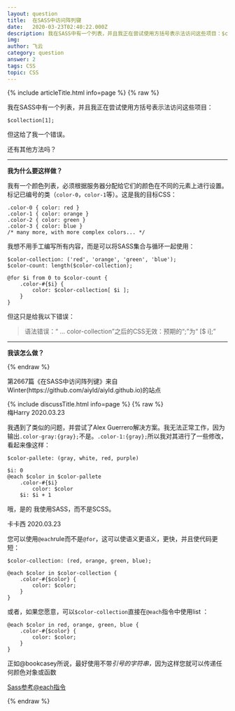 ```yaml
---
layout: question
title:  在SASS中访问阵列键
date:   2020-03-23T02:40:22.000Z
description: 我在SASS中有一个列表，并且我正在尝试使用方括号表示法访问这些项目：$collection\[1\];但这给了我一个错误。还有其他方法吗？...
img: 
author: 飞云
category: question
answer: 2
tags: CSS
topic: CSS
---
```

<div class="article-root">
  <div class="article">
    {% include articleTitle.html info=page %}
    {% raw %}
    <div class="article-content"><p><font style="vertical-align: inherit;"><font style="vertical-align: inherit;">我在SASS中有一个列表，并且我正在尝试使用方括号表示法访问这些项目：</font></font></p>

<pre><code>$collection[1];
</code></pre>

<p><font style="vertical-align: inherit;"><font style="vertical-align: inherit;">但这给了我一个错误。</font></font></p>

<p><font style="vertical-align: inherit;"><font style="vertical-align: inherit;">还有其他方法吗？</font></font></p>

<hr>

<p><strong><font style="vertical-align: inherit;"><font style="vertical-align: inherit;">我为什么要这样做？</font></font></strong></p>

<p><font style="vertical-align: inherit;"><font style="vertical-align: inherit;">我有一个颜色列表，必须根据服务器分配给它们的颜色在不同的元素上进行设置。</font><font style="vertical-align: inherit;">标记已编号的类（</font></font><code>color-0</code><font style="vertical-align: inherit;"><font style="vertical-align: inherit;">，</font></font><code>color-1</code><font style="vertical-align: inherit;"><font style="vertical-align: inherit;">等）。</font><font style="vertical-align: inherit;">这是我的目标CSS：</font></font></p>

<pre class="lang-css prettyprint-override"><code>.color-0 { color: red }<font></font>
.color-1 { color: orange }<font></font>
.color-2 { color: green }<font></font>
.color-3 { color: blue }<font></font>
/* many more, with more complex colors... */<font></font>
</code></pre>

<p><font style="vertical-align: inherit;"><font style="vertical-align: inherit;">我想不用手工编写所有内容，而是可以将SASS集合与循环一起使用：</font></font></p>

<pre><code>$color-collection: ('red', 'orange', 'green', 'blue');<font></font>
$color-count: length($color-collection);<font></font>
<font></font>
@for $i from 0 to $color-count {<font></font>
    .color-#{$i} {<font></font>
        color: $color-collection[ $i ];<font></font>
    }<font></font>
}<font></font>
</code></pre>

<p><font style="vertical-align: inherit;"><font style="vertical-align: inherit;">但这只是给我以下错误：</font></font></p>

<blockquote>
  <p><font style="vertical-align: inherit;"><font style="vertical-align: inherit;">语法错误：“ ... color-collection”之后的CSS无效：预期的“;”为“ [$ i];”</font></font></p>
</blockquote>

<hr>

<p><strong><font style="vertical-align: inherit;"><font style="vertical-align: inherit;">我该怎么做？</font></font></strong></p></div>
    {% endraw %}
  </div>
  <p class="winter_mark">第2667篇《在SASS中访问阵列键》来自Winter(https://github.com/aiyld/aiyld.github.io)的站点</p>
  <div class="discuss-wrapper">
    {% include discussTitle.html info=page %}
    {% raw %}
    <div class="discuss-list">
    <div class="discuss-item">
        <div class="discuss-parent">
          <div class="discuss-meta">
            <span class="discuss-user">梅Harry</span>
            <span class="discuss-time">2020.03.23</span>
          </div>
          <div class="discuss-comment"><p><font style="vertical-align: inherit;"><font style="vertical-align: inherit;">我遇到了类似的问题，并尝试了Alex Guerrero解决方案。</font><font style="vertical-align: inherit;">我无法正常工作，因为输出</font></font><code>.color-gray:{gray};</code><font style="vertical-align: inherit;"><font style="vertical-align: inherit;">不是。</font></font><code>.color-1:{gray};</code><font style="vertical-align: inherit;"><font style="vertical-align: inherit;">所以我对其进行了一些修改，看起来像这样：</font></font></p>

<pre><code>$color-pallete: (gray, white, red, purple)<font></font>
<font></font>
$i: 0<font></font>
@each $color in $color-pallete<font></font>
    .color-#{$i}<font></font>
        color: $color<font></font>
    $i: $i + 1<font></font>
</code></pre>

<p><font style="vertical-align: inherit;"><font style="vertical-align: inherit;">哦，是的 </font><font style="vertical-align: inherit;">我使用SASS，而不是SCSS。</font></font></p></div>
        </div></div><div class="discuss-item">
        <div class="discuss-parent">
          <div class="discuss-meta">
            <span class="discuss-user">卡卡西</span>
            <span class="discuss-time">2020.03.23</span>
          </div>
          <div class="discuss-comment"><p><font style="vertical-align: inherit;"><font style="vertical-align: inherit;">您可以使用</font></font><code>@each</code><font style="vertical-align: inherit;"><font style="vertical-align: inherit;">rule而不是</font></font><code>@for</code><font style="vertical-align: inherit;"><font style="vertical-align: inherit;">，这可以使语义更语义，更快，并且使代码更短：</font></font></p>

<pre class="lang-css prettyprint-override"><code>$color-collection: (red, orange, green, blue);<font></font>
<font></font>
@each $color in $color-collection {<font></font>
    .color-#{$color} {<font></font>
        color: $color;<font></font>
    }<font></font>
}<font></font>
</code></pre>

<p><font style="vertical-align: inherit;"><font style="vertical-align: inherit;">或者，如果您愿意，可以</font></font><code>$color-collection</code><font style="vertical-align: inherit;"><font style="vertical-align: inherit;">直接在</font></font><code>@each</code><font style="vertical-align: inherit;"><font style="vertical-align: inherit;">指令中</font><font style="vertical-align: inherit;">使用</font><font style="vertical-align: inherit;">list </font><font style="vertical-align: inherit;">：</font></font></p>

<pre class="lang-css prettyprint-override"><code>@each $color in red, orange, green, blue {<font></font>
    .color-#{$color} {<font></font>
        color: $color;<font></font>
    }<font></font>
}<font></font>
</code></pre>

<p><font style="vertical-align: inherit;"><font style="vertical-align: inherit;">正如@bookcasey所说，最好使用不带</font></font><em><font style="vertical-align: inherit;"><font style="vertical-align: inherit;">引号的字符串，</font></font></em><font style="vertical-align: inherit;"><font style="vertical-align: inherit;">因为这样您就可以传递任何颜色对象或函数</font></font></p>

<p><a href="http://sass-lang.com/documentation/file.SASS_REFERENCE.html#each-directive" rel="noreferrer"><font style="vertical-align: inherit;"><font style="vertical-align: inherit;">Sass参考@each指令</font></font></a></p></div>
        </div></div>
    </div>
    {% endraw %}
  </div>
<div>
